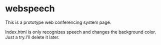 # webspeech
This is a prototype web conferencing system page.

Index.html is only recognizes speech and changes the background color.
Just a try.I'll delete it later.
